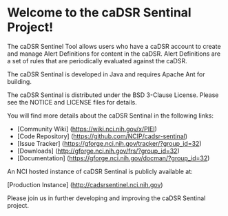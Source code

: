 Welcome to the caDSR Sentinal Project!
=====================================

The caDSR Sentinel Tool allows users who have a caDSR account to create and manage Alert Definitions for content in the caDSR. Alert Definitions are a set of rules that are periodically evaluated against the caDSR.

The caDSR Sentinal is developed in Java and requires Apache Ant for building.

The caDSR Sentinal is distributed under the BSD 3-Clause License.
Please see the NOTICE and LICENSE files for details.

You will find more details about the caDSR Sentinal in the following links:

 * [Community Wiki] (https://wiki.nci.nih.gov/x/PIEI)
 * [Code Repository] (https://github.com/NCIP/cadsr-sentinal)
 * [Issue Tracker] (https://gforge.nci.nih.gov/tracker/?group_id=32)
 * [Downloads] (http://gforge.nci.nih.gov/frs/?group_id=32)
 * [Documentation] (https://gforge.nci.nih.gov/docman/?group_id=32)
 
 
An NCI hosted instance of caDSR Sentinal is publicly available at:

[Production Instance] (http://cadsrsentinel.nci.nih.gov) 


Please join us in further developing and improving the caDSR Sentinal project.
